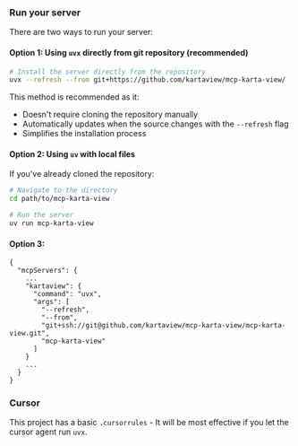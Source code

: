 ### Run your server

There are two ways to run your server:

#### Option 1: Using `uvx` directly from git repository (recommended)

```bash
# Install the server directly from the repository
uvx --refresh --from git+https://github.com/kartaview/mcp-karta-view/
```

This method is recommended as it:
- Doesn't require cloning the repository manually
- Automatically updates when the source changes with the `--refresh` flag
- Simplifies the installation process

#### Option 2: Using `uv` with local files

If you've already cloned the repository:

```bash
# Navigate to the directory
cd path/to/mcp-karta-view

# Run the server
uv run mcp-karta-view
```

#### Option 3:
```
{
  "mcpServers": {
    ...
    "kartaview": {
      "command": "uvx",
      "args": [
        "--refresh",
        "--from",
        "git+ssh://git@github.com/kartaview/mcp-karta-view/mcp-karta-view.git",
        "mcp-karta-view"
      ]
    }
    ...
  }
}

```

### Cursor 

This project has a basic `.cursorrules` - It will be most effective if you let the cursor agent run `uvx`.